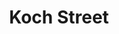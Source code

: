---
  title: Koch Street
  description: The first Sacred Heart College in Johannesburg
  latitude: -26.173581
  longitude: 28.075099
  cards:
    - poi-002-card-001.md
    - poi-002-card-002.md
    - poi-002-card-003.md
    - poi-002-card-004.md
    - poi-002-card-005.md
    - poi-002-card-006.md
    - poi-002-card-007.md
    - poi-002-card-008.md
    - poi-002-card-009.md
  themes:
    - "Marist Brothers' History"
    - Koch Street
    - Alumni
---